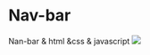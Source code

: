 # Nav-bar
Nan-bar &amp; html &amp;css &amp; javascript
<img src="https://images.ctfassets.net/m8onsx4mm13s/5uDszNWWsbDHKV3WNmS1iT/acc91025afc731dcb7da9e1f57689ecf/__static.gibson.com_product-images_USA_USAG74273_Vintage_Cherry_Satin_SGTR19AYNH1_front.jpg">
